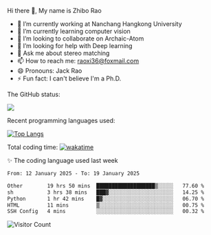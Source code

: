 Hi there 👋, My name is Zhibo Rao
- 🔭 I’m currently working at Nanchang Hangkong University
- 🌱 I’m currently learning computer vision
- 👯 I’m looking to collaborate on Archaic-Atom
- 🤔 I’m looking for help with Deep learning
- 💬 Ask me about stereo matching
- 📫 How to reach me: raoxi36@foxmail.com
- 😄 Pronouns: Jack Rao
- ⚡ Fun fact: I can't believe I'm a Ph.D.

The GitHub status:

![](https://github-readme-stats.vercel.app/api?username=ZhiboRao)

Recent programming languages used:

[![Top Langs](https://github-readme-stats.vercel.app/api/top-langs/?username=ZhiboRao&layout=compact)](https://github.com/anuraghazra/github-readme-stats)

Total coding time: [![wakatime](https://wakatime.com/badge/user/51ec5ec7-4742-4243-9eea-732ade32c0b7.svg)](https://wakatime.com/@51ec5ec7-4742-4243-9eea-732ade32c0b7)

✨ The coding language used last week 
<!--START_SECTION:waka-->

```txt
From: 12 January 2025 - To: 19 January 2025

Other        19 hrs 50 mins  ███████████████████▒░░░░░   77.60 %
sh           3 hrs 38 mins   ███▓░░░░░░░░░░░░░░░░░░░░░   14.25 %
Python       1 hr 42 mins    █▓░░░░░░░░░░░░░░░░░░░░░░░   06.70 %
HTML         11 mins         ▒░░░░░░░░░░░░░░░░░░░░░░░░   00.75 %
SSH Config   4 mins          ░░░░░░░░░░░░░░░░░░░░░░░░░   00.32 %
```

<!--END_SECTION:waka-->

![Visitor Count](https://profile-counter.glitch.me/Raohaocheng/count.svg)
